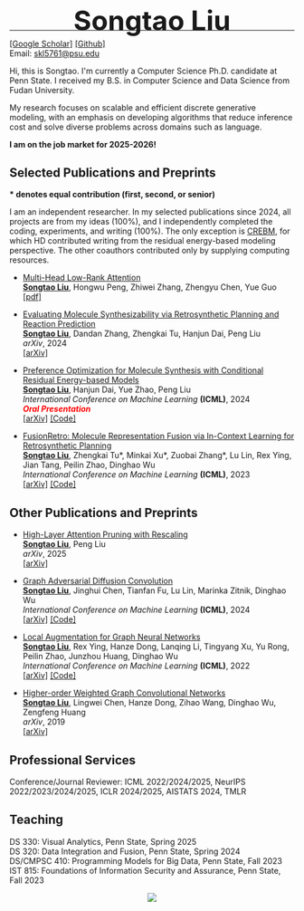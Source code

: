 <div style="line-height:5px">
  <div>
    <p align="center"><font size="7"><B>Songtao Liu</B></font></p>
    <hr style="height:1.5px;border-width:0;color:gray;background-color:gray">
  </div>
</div>


[[Google Scholar]](https://scholar.google.com/citations?user=OPZ_9L4AAAAJ&hl=en) [[Github]](https://github.com/SongtaoLiu0823)  
Email: skl5761@psu.edu


Hi, this is Songtao. I'm currently a Computer Science Ph.D. candidate at Penn State. I received my B.S. in Computer Science and Data Science from Fudan University.

My research focuses on scalable and efficient discrete generative modeling, with an emphasis on developing algorithms that reduce inference cost and solve diverse problems across domains such as language.

**I am on the job market for 2025-2026!**

## Selected Publications and Preprints    
**\* denotes equal contribution (first, second, or senior)**

I am an independent researcher. In my selected publications since 2024, all projects are from my ideas (100%), and I independently completed the coding, experiments, and writing (100%). The only exception is [CREBM](https://arxiv.org/abs/2406.02066), for which HD contributed writing from the residual energy-based modeling perspective. The other coauthors contributed only by supplying computing resources.

* [Multi-Head Low-Rank Attention](https://drive.google.com/file/d/1W6Vm-urga96Hl4R17qq9A0f3mOQ5m5Fz/view?usp=share_link)  
  <b><u>Songtao Liu</u></b>, Hongwu Peng, Zhiwei Zhang, Zhengyu Chen, Yue Guo  
  [[pdf]](https://drive.google.com/file/d/1W6Vm-urga96Hl4R17qq9A0f3mOQ5m5Fz/view?usp=share_link) 

* [Evaluating Molecule Synthesizability via Retrosynthetic Planning and Reaction Prediction](https://arxiv.org/abs/2411.08306)  
  <b><u>Songtao Liu</u></b>, Dandan Zhang, Zhengkai Tu, Hanjun Dai, Peng Liu  
  <em>arXiv</em>, 2024  
  [[arXiv]](https://arxiv.org/pdf/2411.08306)
  
* [Preference Optimization for Molecule Synthesis with Conditional Residual Energy-based Models](https://arxiv.org/abs/2406.02066)  
  <b><u>Songtao Liu</u></b>, Hanjun Dai, Yue Zhao, Peng Liu  
  <em>International Conference on Machine Learning</em> <b>(ICML)</b>, 2024  
  <em><strong style="color: red;">Oral Presentation</strong></em>    
  [[arXiv]](https://arxiv.org/pdf/2406.02066) [[Code]](https://github.com/SongtaoLiu0823/CREBM) 

* [FusionRetro: Molecule Representation Fusion via In-Context Learning for Retrosynthetic Planning](https://arxiv.org/abs/2209.15315)  
  <b><u>Songtao Liu</u></b>, Zhengkai Tu\*, Minkai Xu\*, Zuobai Zhang\*, Lu Lin, Rex Ying, Jian Tang, Peilin Zhao, Dinghao Wu  
  <em>International Conference on Machine Learning</em> <b>(ICML)</b>, 2023  
  [[arXiv]](https://arxiv.org/pdf/2209.15315) [[Code]](https://github.com/SongtaoLiu0823/FusionRetro)  


## Other Publications and Preprints 
* [High-Layer Attention Pruning with Rescaling](https://arxiv.org/abs/2507.01900)  
  <b><u>Songtao Liu</u></b>, Peng Liu  
  <em>arXiv</em>, 2025  
  [[arXiv]](https://arxiv.org/pdf/2507.01900)

* [Graph Adversarial Diffusion Convolution](https://arxiv.org/abs/2406.02059)  
  <b><u>Songtao Liu</u></b>, Jinghui Chen, Tianfan Fu, Lu Lin, Marinka Zitnik, Dinghao Wu  
  <em>International Conference on Machine Learning</em> <b>(ICML)</b>, 2024  
  [[arXiv]](https://arxiv.org/pdf/2406.02059) [[Code]](https://github.com/SongtaoLiu0823/GADC)

* [Local Augmentation for Graph Neural Networks](https://arxiv.org/abs/2109.03856)  
  <b><u>Songtao Liu</u></b>, Rex Ying, Hanze Dong, Lanqing Li, Tingyang Xu, Yu Rong, Peilin Zhao, Junzhou Huang, Dinghao Wu  
  <em>International Conference on Machine Learning</em> <b>(ICML)</b>, 2022  
  [[arXiv]](https://arxiv.org/pdf/2109.03856) [[Code]](https://github.com/SongtaoLiu0823/LAGNN) 

* [Higher-order Weighted Graph Convolutional Networks](https://arxiv.org/abs/1911.04129)  
  <b><u>Songtao Liu</u></b>, Lingwei Chen, Hanze Dong, Zihao Wang, Dinghao Wu, Zengfeng Huang  
  <em>arXiv</em>, 2019  
  [[arXiv]](https://arxiv.org/pdf/1911.04129)

  
## Professional Services

Conference/Journal Reviewer: ICML 2022/2024/2025, NeurIPS 2022/2023/2024/2025, ICLR 2024/2025, AISTATS 2024, TMLR  

## Teaching
DS 330: Visual Analytics, Penn State, Spring 2025  
DS 320: Data Integration and Fusion, Penn State, Spring 2024  
DS/CMPSC 410: Programming Models for Big Data, Penn State, Fall 2023  
IST 815: Foundations of Information Security and Assurance, Penn State, Fall 2023  

<body>

  <center>
<a href="https://clustrmaps.com/site/1bpjp" title="Visit tracker"><img src="//clustrmaps.com/map_v2.png?cl=080808&w=300&t=tt&d=Acz3MGykYJy2Y-5DYlROlwwbSCLa2kU5-qmrsC3MtMM&co=ffffff&ct=808080" /></a>
    </center>

</body>
